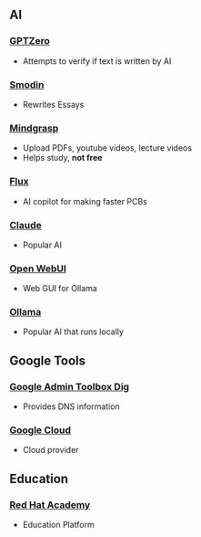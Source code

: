 ## AI

### [GPTZero](https://gptzero.me/)
- Attempts to verify if text is written by AI

### [Smodin](https://smodin.io/free-english-rewriter-and-spinner/ai-detection-remover)
- Rewrites Essays

### [Mindgrasp](https://mindgrasp.ai/)
- Upload PDFs, youtube videos, lecture videos
- Helps study, **not free**

### [Flux](https://www.flux.ai/p)
- AI copilot for making faster PCBs

### [Claude](https://claude.ai/login?returnTo=%2F%3F)
- Popular AI 

### [Open WebUI](https://openwebui.com/)
- Web GUI for Ollama

### [Ollama](https://ollama.com/)
- Popular AI that runs locally

## Google Tools
### [Google Admin Toolbox Dig](https://toolbox.googleapps.com/apps/dig/)
- Provides DNS information

### [Google Cloud](https://console.cloud.google.com/billing/01A225-D49DFA-86A6B1/reports/tabular?authuser=1&organizationId=871326065864)
- Cloud provider

## Education

### [Red Hat Academy](https://sso.redhat.com/auth/realms/redhat-external/protocol/openid-connect/auth?response_type=code&client_id=rha-webapp-prod&redirect_uri=https%3A%2F%2Frha.ole.redhat.com%2Frha%2Fauth_idp%2F%40%40redirect&state=bjKZ5ohJVxeKRii3NWzkbbfepQCuJM)
- Education Platform